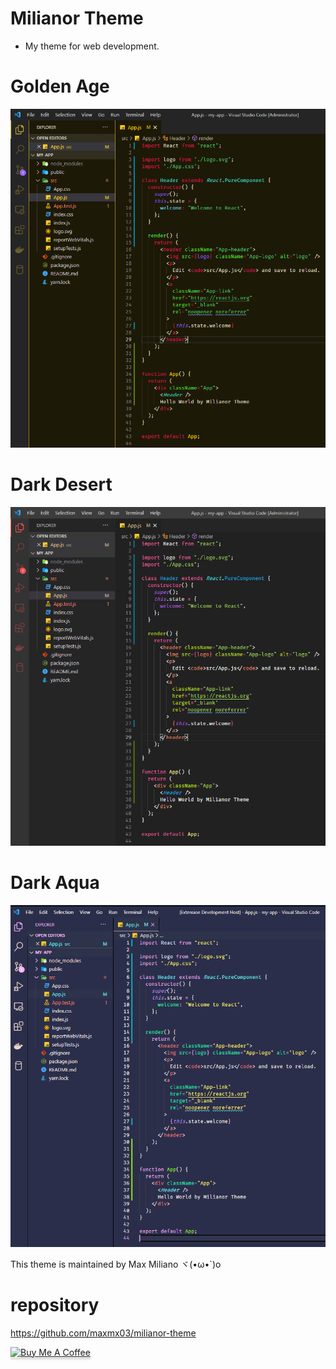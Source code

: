 # Milianor Theme

- My theme for web development.

# Golden Age

![Screenshot](https://raw.githubusercontent.com/maxmx03/milianor-theme/master/images/goldenage.png)

# Dark Desert

![Screenshot](https://raw.githubusercontent.com/maxmx03/milianor-theme/master/images/darkdesert.png)

# Dark Aqua

![Screenshot](https://raw.githubusercontent.com/maxmx03/milianor-theme/master/images/darkaqua.png)

This theme is maintained by Max Miliano ヾ(•ω•`)o

# repository
https://github.com/maxmx03/milianor-theme

<a href="https://www.buymeacoffee.com/milianor" target="_blank"><img src="https://www.buymeacoffee.com/assets/img/custom_images/orange_img.png" alt="Buy Me A Coffee" style="height: 41px !important;width: 174px !important;box-shadow: 0px 3px 2px 0px rgba(190, 190, 190, 0.5) !important;-webkit-box-shadow: 0px 3px 2px 0px rgba(190, 190, 190, 0.5) !important;" ></a>
